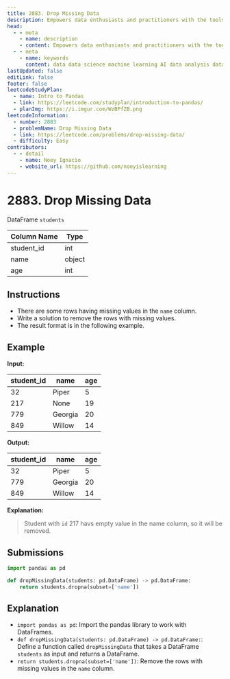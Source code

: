 ```yaml
---
title: 2883. Drop Missing Data
description: Empowers data enthusiasts and practitioners with the tools and knowledge to unlock the potential of data.
head:
  - - meta
    - name: description
    - content: Empowers data enthusiasts and practitioners with the tools and knowledge to unlock the potential of data.
  - - meta
    - name: keywords
      content: data data science machine learning AI data analysis data-driven data enthusiasts data practitioners
lastUpdated: false
editLink: false
footer: false
leetcodeStudyPlan:
  - name: Intro to Pandas
  - link: https://leetcode.com/studyplan/introduction-to-pandas/
  - planImg: https://i.imgur.com/WzBPfZB.png
leetcodeInformation:
  - number: 2883
  - problemName: Drop Missing Data
  - link: https://leetcode.com/problems/drop-missing-data/
  - difficulty: Easy
contributors:
  - - detail
    - name: Noey Ignacio
    - website_url: https://github.com/noeyislearning
---
```


# 2883. Drop Missing Data

DataFrame `students`

<ScrollableTableContainer>

| Column Name | Type   |
| ----------- | ------ |
| student_id  | int    |
| name        | object |
| age         | int    |

</ScrollableTableContainer>

## Instructions

- There are some rows having missing values in the `name` column.
- Write a solution to remove the rows with missing values.
- The result format is in the following example.

## Example

**Input:**

<ScrollableTableContainer>

| student_id | name    | age |
| ---------- | ------- | --- |
| 32         | Piper   | 5   |
| 217        | None    | 19  |
| 779        | Georgia | 20  |
| 849        | Willow  | 14  |

</ScrollableTableContainer>

**Output:**

<ScrollableTableContainer>

| student_id | name    | age |
| ---------- | ------- | --- |
| 32         | Piper   | 5   |
| 779        | Georgia | 20  |
| 849        | Willow  | 14  |

</ScrollableTableContainer>

**Explanation:**

> Student with `id` 217 havs empty value in the name column, so it will be removed.

## Submissions

```python :line-numbers
import pandas as pd

def dropMissingData(students: pd.DataFrame) -> pd.DataFrame:
    return students.dropna(subset=['name'])
```

## Explanation

<CustomAccordion title="Python (Pandas)" submitted_by="@noeyislearning" submit_website_url="https://github.com/noeyislearning" :collapsed=false>

- `import pandas as pd`: Import the pandas library to work with DataFrames.
- `def dropMissingData(students: pd.DataFrame) -> pd.DataFrame:`: Define a function called `dropMissingData` that takes a DataFrame `students` as input and returns a DataFrame.
- `return students.dropna(subset=['name'])`: Remove the rows with missing values in the `name` column.

</CustomAccordion>
